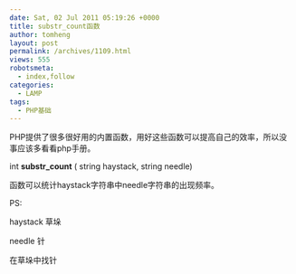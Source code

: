 ```yaml
---
date: Sat, 02 Jul 2011 05:19:26 +0000
title: substr_count函数
author: tomheng
layout: post
permalink: /archives/1109.html
views: 555
robotsmeta:
  - index,follow
categories:
  - LAMP
tags:
  - PHP基础
---
```

PHP提供了很多很好用的内置函数，用好这些函数可以提高自己的效率，所以没事应该多看看php手册。

int **substr_count** ( string haystack, string needle)

函数可以统计haystack字符串中needle字符串的出现频率。

PS:

haystack 草垛

needle 针

在草垛中找针
